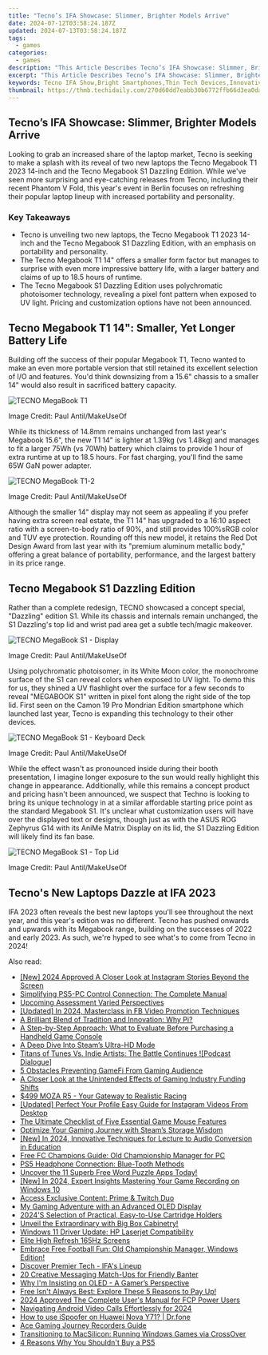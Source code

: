 ```yaml
---
title: "Tecno’s IFA Showcase: Slimmer, Brighter Models Arrive"
date: 2024-07-12T03:58:24.187Z
updated: 2024-07-13T03:58:24.187Z
tags:
  - games
categories:
  - games
description: "This Article Describes Tecno’s IFA Showcase: Slimmer, Brighter Models Arrive"
excerpt: "This Article Describes Tecno’s IFA Showcase: Slimmer, Brighter Models Arrive"
keywords: Tecno IFA Show,Bright Smartphones,Thin Tech Devices,Innovative Mobile,Slim Models New,Brighter Phones,Tecno Fresh Gadgets
thumbnail: https://thmb.techidaily.com/270d60dd7eabb30b6772ffb66d3ea0dacdceb278836c3c88e9ce1c38fad2ba00.jpg
---
```


## Tecno’s IFA Showcase: Slimmer, Brighter Models Arrive

 Looking to grab an increased share of the laptop market, Tecno is seeking to make a splash with its reveal of two new laptops the Tecno Megabook T1 2023 14-inch and the Tecno Megabook S1 Dazzling Edition. While we've seen more surprising and eye-catching releases from Tecno, including their recent Phantom V Fold, this year's event in Berlin focuses on refreshing their popular laptop lineup with increased portability and personality.

### Key Takeaways

* Tecno is unveiling two new laptops, the Tecno Megabook T1 2023 14-inch and the Tecno Megabook S1 Dazzling Edition, with an emphasis on portability and personality.
* The Tecno Megabook T1 14" offers a smaller form factor but manages to surprise with even more impressive battery life, with a larger battery and claims of up to 18.5 hours of runtime.
* The Tecno Megabook S1 Dazzling Edition uses polychromatic photoisomer technology, revealing a pixel font pattern when exposed to UV light. Pricing and customization options have not been announced.

## Tecno Megabook T1 14": Smaller, Yet Longer Battery Life

 Building off the success of their popular Megabook T1, Tecno wanted to make an even more portable version that still retained its excellent selection of I/O and features. You'd think downsizing from a 15.6" chassis to a smaller 14" would also result in sacrificed battery capacity.

![TECNO MegaBook T1](https://static1.makeuseofimages.com/wordpress/wp-content/uploads/2023/09/tecno-megabook-t1.jpg)

 Image Credit: Paul Antil/MakeUseOf

 While its thickness of 14.8mm remains unchanged from last year's Megabook 15.6", the new T1 14" is lighter at 1.39kg (vs 1.48kg) and manages to fit a larger 75Wh (vs 70Wh) battery which claims to provide 1 hour of extra runtime at up to 18.5 hours. For fast charging, you'll find the same 65W GaN power adapter.

![TECNO MegaBook T1-2](https://static1.makeuseofimages.com/wordpress/wp-content/uploads/2023/09/tecno-megabook-t1-2.jpg)

 Image Credit: Paul Antil/MakeUseOf

 Although the smaller 14" display may not seem as appealing if you prefer having extra screen real estate, the T1 14" has upgraded to a 16:10 aspect ratio with a screen-to-body ratio of 90%, and still provides 100%sRGB color and TUV eye protection. Rounding off this new model, it retains the Red Dot Design Award from last year with its "premium aluminum metallic body," offering a great balance of portability, performance, and the largest battery in its price range.

## Tecno Megabook S1 Dazzling Edition

 Rather than a complete redesign, TECNO showcased a concept special, "Dazzling" edition S1\. While its chassis and internals remain unchanged, the S1 Dazzling's top lid and wrist pad area get a subtle tech/magic makeover.

![TECNO MegaBook S1 - Display](https://static1.makeuseofimages.com/wordpress/wp-content/uploads/2023/09/tecno-megabook-s1-display.jpg)

 Image Credit: Paul Antil/MakeUseOf

 Using polychromatic photoisomer, in its White Moon color, the monochrome surface of the S1 can reveal colors when exposed to UV light. To demo this for us, they shined a UV flashlight over the surface for a few seconds to reveal "MEGABOOK S1" written in pixel font along the right side of the top lid. First seen on the Camon 19 Pro Mondrian Edition smartphone which launched last year, Tecno is expanding this technology to their other devices.

![TECNO MegaBook S1 - Keyboard Deck](https://static1.makeuseofimages.com/wordpress/wp-content/uploads/2023/09/tecno-megabook-s1-keyboard-deck.jpg)

 Image Credit: Paul Antil/MakeUseOf

 While the effect wasn't as pronounced inside during their booth presentation, I imagine longer exposure to the sun would really highlight this change in appearance. Additionally, while this remains a concept product and pricing hasn't been announced, we suspect that Techno is looking to bring its unique technology in at a similar affordable starting price point as the standard Megabook S1\. It's unclear what customization users will have over the displayed text or designs, though just as with the ASUS ROG Zephyrus G14 with its AniMe Matrix Display on its lid, the S1 Dazzling Edition will likely find its fan base.

![TECNO MegaBook S1 - Top Lid](https://static1.makeuseofimages.com/wordpress/wp-content/uploads/2023/09/tecno-megabook-s1-top-lid.jpg)

 Image Credit: Paul Antil/MakeUseOf

## Tecno's New Laptops Dazzle at IFA 2023

 IFA 2023 often reveals the best new laptops you'll see throughout the next year, and this year's edition was no different. Tecno has pushed onwards and upwards with its Megabook range, building on the successes of 2022 and early 2023\. As such, we're hyped to see what's to come from Tecno in 2024!


<ins class="adsbygoogle"
     style="display:block"
     data-ad-format="autorelaxed"
     data-ad-client="ca-pub-7571918770474297"
     data-ad-slot="1223367746"></ins>



<ins class="adsbygoogle"
     style="display:block"
     data-ad-client="ca-pub-7571918770474297"
     data-ad-slot="8358498916"
     data-ad-format="auto"
     data-full-width-responsive="true"></ins>



<span class="atpl-alsoreadstyle">Also read:</span>
<div><ul>
<li><a href="https://instagram-clips.techidaily.com/new-2024-approved-a-closer-look-at-instagram-stories-beyond-the-screen/"><u>[New] 2024 Approved  A Closer Look at Instagram Stories Beyond the Screen</u></a></li>
<li><a href="https://games-able.techidaily.com/simplifying-ps5-pc-control-connection-the-complete-manual/"><u>Simplifying PS5-PC Control Connection: The Complete Manual</u></a></li>
<li><a href="https://extra-tips.techidaily.com/upcoming-assessment-varied-perspectives/"><u>Upcoming Assessment  Varied Perspectives</u></a></li>
<li><a href="https://facebook-video-content.techidaily.com/updated-in-2024-masterclass-in-fb-video-promotion-techniques/"><u>[Updated] In 2024, Masterclass in FB Video Promotion Techniques</u></a></li>
<li><a href="https://games-able.techidaily.com/a-brilliant-blend-of-tradition-and-innovation-why-pi/"><u>A Brilliant Blend of Tradition and Innovation: Why Pi?</u></a></li>
<li><a href="https://games-able.techidaily.com/a-step-by-step-approach-what-to-evaluate-before-purchasing-a-handheld-game-console/"><u>A Step-by-Step Approach: What to Evaluate Before Purchasing a Handheld Game Console</u></a></li>
<li><a href="https://games-able.techidaily.com/a-deep-dive-into-steams-ultra-hd-mode/"><u>A Deep Dive Into Steam’s Ultra-HD Mode</u></a></li>
<li><a href="https://games-able.techidaily.com/titans-of-tunes-vs-indie-artists-the-battle-continuespodcast-dialogue/"><u>Titans of Tunes Vs. Indie Artists: The Battle Continues ![Podcast Dialogue]</u></a></li>
<li><a href="https://games-able.techidaily.com/5-obstacles-preventing-gamefi-from-gaming-audience/"><u>5 Obstacles Preventing GameFi From Gaming Audience</u></a></li>
<li><a href="https://games-able.techidaily.com/a-closer-look-at-the-unintended-effects-of-gaming-industry-funding-shifts/"><u>A Closer Look at the Unintended Effects of Gaming Industry Funding Shifts</u></a></li>
<li><a href="https://games-able.techidaily.com/499-moza-r5-your-gateway-to-realistic-racing/"><u>$499 MOZA R5 - Your Gateway to Realistic Racing</u></a></li>
<li><a href="https://instagram-clips.techidaily.com/updated-perfect-your-profile-easy-guide-for-instagram-videos-from-desktop/"><u>[Updated] Perfect Your Profile  Easy Guide for Instagram Videos From Desktop</u></a></li>
<li><a href="https://games-able.techidaily.com/the-ultimate-checklist-of-five-essential-game-mouse-features/"><u>The Ultimate Checklist of Five Essential Game Mouse Features</u></a></li>
<li><a href="https://games-able.techidaily.com/optimize-your-gaming-journey-with-steams-storage-wisdom/"><u>Optimize Your Gaming Journey with Steam’s Storage Wisdom</u></a></li>
<li><a href="https://visual-screen-recording.techidaily.com/new-in-2024-innovative-techniques-for-lecture-to-audio-conversion-in-education/"><u>[New] In 2024, Innovative Techniques for Lecture to Audio Conversion in Education</u></a></li>
<li><a href="https://games-able.techidaily.com/free-fc-champions-guide-old-championship-manager-for-pc/"><u>Free FC Champions Guide: Old Championship Manager for PC</u></a></li>
<li><a href="https://games-able.techidaily.com/ps5-headphone-connection-blue-tooth-methods/"><u>PS5 Headphone Connection: Blue-Tooth Methods</u></a></li>
<li><a href="https://games-able.techidaily.com/1719173817969-uncover-the-11-superb-free-word-puzzle-apps-today/"><u>Uncover the 11 Superb Free Word Puzzle Apps Today!</u></a></li>
<li><a href="https://video-screen-grab.techidaily.com/new-in-2024-expert-insights-mastering-your-game-recording-on-windows-10/"><u>[New] In 2024, Expert Insights  Mastering Your Game Recording on Windows 10</u></a></li>
<li><a href="https://games-able.techidaily.com/access-exclusive-content-prime-and-twitch-duo/"><u>Access Exclusive Content: Prime & Twitch Duo</u></a></li>
<li><a href="https://games-able.techidaily.com/1719169184228-my-gaming-adventure-with-an-advanced-oled-display/"><u>My Gaming Adventure with an Advanced OLED Display</u></a></li>
<li><a href="https://games-able.techidaily.com/2024s-selection-of-practical-easy-to-use-cartridge-holders/"><u>2024'S Selection of Practical, Easy-to-Use Cartridge Holders</u></a></li>
<li><a href="https://games-able.techidaily.com/1719173536654-unveil-the-extraordinary-with-big-box-cabinetry/"><u>Unveil the Extraordinary with Big Box Cabinetry!</u></a></li>
<li><a href="https://driver-install.techidaily.com/windows-11-driver-update-hp-laserjet-compatibility/"><u>Windows 11 Driver Update: HP Laserjet Compatibility</u></a></li>
<li><a href="https://games-able.techidaily.com/elite-high-refresh-165hz-screens/"><u>Elite High Refresh 165Hz Screens</u></a></li>
<li><a href="https://games-able.techidaily.com/1719169877451-embrace-free-football-fun-old-championship-manager-windows-edition/"><u>Embrace Free Football Fun: Old Championship Manager, Windows Edition!</u></a></li>
<li><a href="https://games-able.techidaily.com/discover-premier-tech-ifas-lineup/"><u>Discover Premier Tech - IFA's Lineup</u></a></li>
<li><a href="https://games-able.techidaily.com/20-creative-messaging-match-ups-for-friendly-banter/"><u>20 Creative Messaging Match-Ups for Friendly Banter</u></a></li>
<li><a href="https://games-able.techidaily.com/1719173214061-why-im-insisting-on-oled-a-gamers-perspective/"><u>Why I'm Insisting on OLED - A Gamer’s Perspective</u></a></li>
<li><a href="https://games-able.techidaily.com/1719167382104-free-isnt-always-best-explore-these-5-reasons-to-pay-up/"><u>Free Isn't Always Best: Explore These 5 Reasons to Pay Up!</u></a></li>
<li><a href="https://fox-glue.techidaily.com/2024-approved-the-complete-users-manual-for-fcp-power-users/"><u>2024 Approved  The Complete User's Manual for FCP Power Users</u></a></li>
<li><a href="https://remote-screen-capture.techidaily.com/navigating-android-video-calls-effortlessly-for-2024/"><u>Navigating Android Video Calls Effortlessly for 2024</u></a></li>
<li><a href="https://android-pokemon-go.techidaily.com/how-to-use-ispoofer-on-huawei-nova-y71-drfone-by-drfone-virtual-android/"><u>How to use iSpoofer on Huawei Nova Y71? | Dr.fone</u></a></li>
<li><a href="https://games-able.techidaily.com/ace-gaming-journey-recorders-guide/"><u>Ace Gaming Journey Recorders Guide</u></a></li>
<li><a href="https://games-able.techidaily.com/transitioning-to-macsilicon-running-windows-games-via-crossover/"><u>Transitioning to MacSilicon: Running Windows Games via CrossOver</u></a></li>
<li><a href="https://games-able.techidaily.com/4-reasons-why-you-shouldnt-buy-a-ps5/"><u>4 Reasons Why You Shouldn't Buy a PS5</u></a></li>
</ul></div>
